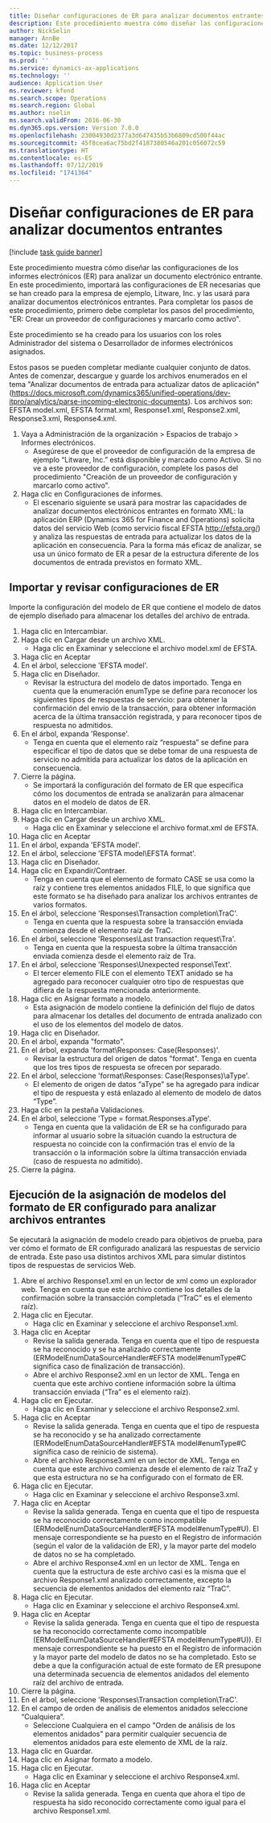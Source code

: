 ```yaml
---
title: Diseñar configuraciones de ER para analizar documentos entrantes
description: Este procedimiento muestra cómo diseñar las configuraciones de los informes electrónicos (ER) para analizar un documento electrónico entrante.
author: NickSelin
manager: AnnBe
ms.date: 12/12/2017
ms.topic: business-process
ms.prod: ''
ms.service: dynamics-ax-applications
ms.technology: ''
audience: Application User
ms.reviewer: kfend
ms.search.scope: Operations
ms.search.region: Global
ms.author: nselin
ms.search.validFrom: 2016-06-30
ms.dyn365.ops.version: Version 7.0.0
ms.openlocfilehash: 23004930d2377a3d647435b53b6809cd500f44ac
ms.sourcegitcommit: 45f8cea6ac75bd2f4187380546a201c056072c59
ms.translationtype: HT
ms.contentlocale: es-ES
ms.lasthandoff: 07/12/2019
ms.locfileid: "1741364"
---
```

# <a name="design-er-configurations-to-parse-incoming-documents"></a>Diseñar configuraciones de ER para analizar documentos entrantes

[!include [task guide banner](../../includes/task-guide-banner.md)]

Este procedimiento muestra cómo diseñar las configuraciones de los informes electrónicos (ER) para analizar un documento electrónico entrante. En este procedimiento, importará las configuraciones de ER necesarias que se han creado para la empresa de ejemplo, Litware, Inc. y las usará para analizar documentos electrónicos entrantes. Para completar los pasos de este procedimiento, primero debe completar los pasos del procedimiento, "ER: Crear un proveedor de configuraciones y marcarlo como activo".

Este procedimiento se ha creado para los usuarios con los roles Administrador del sistema o Desarrollador de informes electrónicos asignados. 

Estos pasos se pueden completar mediante cualquier conjunto de datos. Antes de comenzar, descargue y guarde los archivos enumerados en el tema "Analizar documentos de entrada para actualizar datos de aplicación" (https://docs.microsoft.com/dynamics365/unified-operations/dev-itpro/analytics/parse-incoming-electronic-documents). Los archivos son: EFSTA model.xml, EFSTA format.xml, Response1.xml, Response2.xml, Response3.xml, Response4.xml.

1. Vaya a Administración de la organización > Espacios de trabajo > Informes electrónicos.
    * Asegúrese de que el proveedor de configuración de la empresa de ejemplo “Litware, Inc.” está disponible y marcado como Activo. Si no ve a este proveedor de configuración, complete los pasos del procedimiento "Creación de un proveedor de configuración y marcarlo como activo".  
2. Haga clic en Configuraciones de informes.
    * El escenario siguiente se usará para mostrar las capacidades de analizar documentos electrónicos entrantes en formato XML: la aplicación ERP (Dynamics 365 for Finance and Operations) solicita datos del servicio Web (como servicio fiscal EFSTA http://efsta.org/) y analiza las respuestas de entrada para actualizar los datos de la aplicación en consecuencia. Para la forma más eficaz de analizar, se usa un único formato de ER a pesar de la estructura diferente de los documentos de entrada previstos en formato XML.   

## <a name="import-and-review-er-configurations"></a>Importar y revisar configuraciones de ER
Importe la configuración del modelo de ER que contiene el modelo de datos de ejemplo diseñado para almacenar los detalles del archivo de entrada.  
1. Haga clic en Intercambiar.
2. Haga clic en Cargar desde un archivo XML.
    * Haga clic en Examinar y seleccione el archivo model.xml de EFSTA.  
3. Haga clic en Aceptar
4. En el árbol, seleccione 'EFSTA model'.
5. Haga clic en Diseñador.
    * Revisar la estructura del modelo de datos importado. Tenga en cuenta que la enumeración enumType se define para reconocer los siguientes tipos de respuestas de servicio: para obtener la confirmación del envío de la transacción, para obtener información acerca de la última transacción registrada, y para reconocer tipos de respuesta no admitidos.   
6. En el árbol, expanda 'Response'.
    * Tenga en cuenta que el elemento raíz “respuesta” se define para especificar el tipo de datos que se debe tomar de una respuesta de servicio no admitida para actualizar los datos de la aplicación en consecuencia.   
7. Cierre la página.
    * Se importará la configuración del formato de ER que especifica cómo los documentos de entrada se analizarán para almacenar datos en el modelo de datos de ER.   
8. Haga clic en Intercambiar.
9. Haga clic en Cargar desde un archivo XML.
    * Haga clic en Examinar y seleccione el archivo format.xml de EFSTA.  
10. Haga clic en Aceptar
11. En el árbol, expanda 'EFSTA model'.
12. En el árbol, seleccione 'EFSTA model\EFSTA format'.
13. Haga clic en Diseñador.
14. Haga clic en Expandir/Contraer.
    * Tenga en cuenta que el elemento de formato CASE se usa como la raíz y contiene tres elementos anidados FILE, lo que significa que este formato se ha diseñado para analizar los archivos entrantes de varios formatos.  
15. En el árbol, seleccione 'Responses\Transaction completion\TraC'.
    * Tenga en cuenta que la respuesta sobre la transacción enviada comienza desde el elemento raíz de TraC.   
16. En el árbol, seleccione 'Responses\Last transaction request\Tra'.
    * Tenga en cuenta que la respuesta sobre la última transacción enviada comienza desde el elemento raíz de Tra.   
17. En el árbol, seleccione 'Responses\Unexpected response\Text'.
    * El tercer elemento FILE con el elemento TEXT anidado se ha agregado para reconocer cualquier otro tipo de respuestas que difiera de la respuesta mencionada anteriormente.   
18. Haga clic en Asignar formato a modelo.
    * Esta asignación de modelo contiene la definición del flujo de datos para almacenar los detalles del documento de entrada analizado con el uso de los elementos del modelo de datos.  
19. Haga clic en Diseñador.
20. En el árbol, expanda "formato".
21. En el árbol, expanda 'format\Responses: Case(Responses)'.
    * Revisar la estructura del origen de datos "format". Tenga en cuenta que los tres tipos de respuesta se ofrecen por separado.   
22. En el árbol, seleccione 'format\Responses: Case(Responses)\aType'.
    * El elemento de origen de datos “aType” se ha agregado para indicar el tipo de respuesta y está enlazado al elemento de modelo de datos “Type”.  
23. Haga clic en la pestaña Validaciones.
24. En el árbol, seleccione 'Type = format.Responses.aType'.
    * Tenga en cuenta que la validación de ER se ha configurado para informar al usuario sobre la situación cuando la estructura de respuesta no coincide con la confirmación tras el envío de la transacción o la información sobre la última transacción enviada (caso de respuesta no admitido).   
25. Cierre la página.

## <a name="run-model-mapping-of-er-format-configured-for-parsing-incoming-files"></a>Ejecución de la asignación de modelos del formato de ER configurado para analizar archivos entrantes
Se ejecutará la asignación de modelo creado para objetivos de prueba, para ver cómo el formato de ER configurado analizará las respuestas de servicio de entrada. Este paso usa distintos archivos XML para simular distintos tipos de respuestas de servicios Web.   
1. Abre el archivo Response1.xml en un lector de xml como un explorador web. Tenga en cuenta que este archivo contiene los detalles de la confirmación sobre la transacción completada (“TraC” es el elemento raíz).   
2. Haga clic en Ejecutar.
    * Haga clic en Examinar y seleccione el archivo Response1.xml.  
3. Haga clic en Aceptar
    * Revise la salida generada. Tenga en cuenta que el tipo de respuesta se ha reconocido y se ha analizado correctamente (ERModelEnumDataSourceHandler#EFSTA model#enumType#C significa caso de finalización de transacción).   
    * Abre el archivo Response2.xml en un lector de XML. Tenga en cuenta que este archivo contiene información sobre la última transacción enviada (“Tra” es el elemento raíz).   
4. Haga clic en Ejecutar.
    * Haga clic en Examinar y seleccione el archivo Response2.xml.  
5. Haga clic en Aceptar
    * Revise la salida generada. Tenga en cuenta que el tipo de respuesta se ha reconocido y se ha analizado correctamente (ERModelEnumDataSourceHandler#EFSTA model#enumType#C significa caso de reinicio de sistema).   
    * Abre el archivo Response3.xml en un lector de XML. Tenga en cuenta que este archivo comienza desde el elemento de raíz TraZ y que esta estructura no se ha configurado con el formato de ER.   
6. Haga clic en Ejecutar.
    * Haga clic en Examinar y seleccione el archivo Response3.xml.  
7. Haga clic en Aceptar
    * Revise la salida generada. Tenga en cuenta que el tipo de respuesta se ha reconocido correctamente como incompatible (ERModelEnumDataSourceHandler#EFSTA model#enumType#U). El mensaje correspondiente se ha puesto en el Registro de información (según el valor de la validación de ER), y la mayor parte del modelo de datos no se ha completado.   
    * Abre el archivo Response4.xml en un lector de XML. Tenga en cuenta que la estructura de este archivo casi es la misma que el archivo Response1.xml analizado correctamente, excepto la secuencia de elementos anidados del elemento raíz “TraC”.   
8. Haga clic en Ejecutar.
    * Haga clic en Examinar y seleccione el archivo Response4.xml.  
9. Haga clic en Aceptar
    * Revise la salida generada. Tenga en cuenta que el tipo de respuesta se ha reconocido correctamente como incompatible (ERModelEnumDataSourceHandler#EFSTA model#enumType#U)). El mensaje correspondiente se ha puesto en el Registro de información y la mayor parte del modelo de datos no se ha completado. Esto se debe a que la configuración actual de este formato de ER presupone una determinada secuencia de elementos anidados del elemento raíz del archivo de entrada.   
10. Cierre la página.
11. En el árbol, seleccione 'Responses\Transaction completion\TraC'.
12. En el campo de orden de análisis de elementos anidados seleccione “Cualquiera”.
    * Seleccione Cualquiera en el campo "Orden de análisis de los elementos anidados" para permitir cualquier secuencia de elementos anidados para este elemento de XML de la raíz.  
13. Haga clic en Guardar.
14. Haga clic en Asignar formato a modelo.
15. Haga clic en Ejecutar.
    * Haga clic en Examinar y seleccione el archivo Response4.xml.  
16. Haga clic en Aceptar
    * Revise la salida generada. Tenga en cuenta que ahora el tipo de respuesta ha sido reconocido correctamente como igual para el archivo Response1.xml.  


